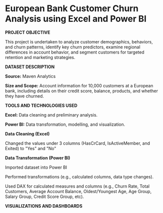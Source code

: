 # European Bank Customer Churn Analysis using Excel and Power BI
**PROJECT OBJECTIVE**

This project is undertaken to analyze customer demographics, behaviors, and churn patterns, identify key churn predictors, examine regional differences in account behavior, and segment customers for targeted retention and marketing strategies.

**DATASET DESCRIPTION**

**Source:** Maven Analytics

**Size and Scope:** Account information for 10,000 customers at a European bank, including details on their credit score, balance, products, and whether they have churned.

**TOOLS AND TECHNOLOGIES USED**

**Excel:** Data cleaning and preliminary analysis.

**Power BI:** Data transformation, modelling, and visualization.

**Data Cleaning (Excel)**

Changed the values under 3 columns (HasCrCard, IsActiveMember, and Exited) to "Yes" and "No"

**Data Transformation (Power BI)**

Imported dataset into Power BI

Performed transformations (e.g., calculated columns, data type changes).

Used DAX for calculated measures and columns (e.g., Churn Rate, Total Customers, Average Account Balance, Oldest/Youngest Age, Age Group, Salary Group, Credit Score Group, etc).

**VISUALIZATIONS AND DASHBOARDS**

